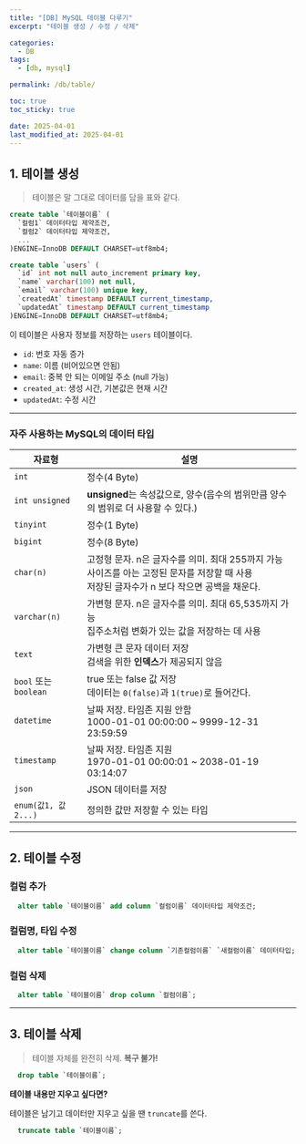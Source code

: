 ```yaml
---
title: "[DB] MySQL 테이블 다루기"
excerpt: "테이블 생성 / 수정 / 삭제"

categories:
  - DB
tags:
  - [db, mysql]

permalink: /db/table/

toc: true
toc_sticky: true

date: 2025-04-01
last_modified_at: 2025-04-01
---
```


## 1. 테이블 생성

>테이블은 말 그대로 데이터를 담을 표와 같다.

```sql
create table `테이블이름` (
  `컬럼1` 데이터타입 제약조건,
  `컬럼2` 데이터타입 제약조건,
  ...
)ENGINE=InnoDB DEFAULT CHARSET=utf8mb4;
```

```sql
create table `users` (
  `id` int not null auto_increment primary key,
  `name` varchar(100) not null,
  `email` varchar(100) unique key,
  `createdAt` timestamp DEFAULT current_timestamp,
  `updatedAt` timestamp DEFAULT current_timestamp
)ENGINE=InnoDB DEFAULT CHARSET=utf8mb4;
```

이 테이블은 사용자 정보를 저장하는 `users` 테이블이다.

- `id`: 번호 자동 증가
- `name`: 이름 (비어있으면 안됨)
- `email`: 중복 안 되는 이메일 주소 (null 가능)
- `created_at`: 생성 시간, 기본값은 현재 시간
- `updatedAt`: 수정 시간

<hr>

### 자주 사용하는 MySQL의 데이터 타입

| 자료형               | 설명 |
|----------------------|------|
| `int`                | 정수(4 Byte) |
| `int unsigned`       | **unsigned**는 속성값으로, 양수(음수의 범위만큼 양수의 범위로 더 사용할 수 있다.) |
| `tinyint`            | 정수(1 Byte) |
| `bigint`             | 정수(8 Byte) |
| `char(n)`            | 고정형 문자. n은 글자수를 의미. 최대 255까지 가능<br>사이즈를 아는 고정된 문자를 저장할 때 사용<br>저장된 글자수가 n 보다 작으면 공백을 채운다. |
| `varchar(n)`         | 가변형 문자. n은 글자수를 의미. 최대 65,535까지 가능<br>집주소처럼 변화가 있는 값을 저장하는 데 사용 |
| `text`               | 가변형 큰 문자 데이터 저장<br>검색을 위한 **인덱스**가 제공되지 않음 |
| `bool` 또는 `boolean`| true 또는 false 값 저장<br>데이터는 `0(false)`과 `1(true)`로 들어간다. |
| `datetime`           | 날짜 저장. 타임존 지원 안함<br>1000-01-01 00:00:00 ~ 9999-12-31 23:59:59 |
| `timestamp`          | 날짜 저장. 타임존 지원<br>1970-01-01 00:00:01 ~ 2038-01-19 03:14:07 |
| `json`               | JSON 데이터를 저장 |
| `enum(값1, 값2...)`  | 정의한 값만 저장할 수 있는 타입 |

<hr>

## 2. 테이블 수정

### 컬럼 추가

```sql
  alter table `테이블이름` add column `컬럼이름` 데이터타입 제약조건;
```

### 컬럼명, 타입 수정

```sql
  alter table `테이블이름` change column `기존컬럼이름` `새컬럼이름` 데이터타입;
```

### 컬럼 삭제

```sql
  alter table `테이블이름` drop column `컬럼이름`;
```

<hr>

## 3. 테이블 삭제

>테이블 자체를 완전히 삭제. **복구 불가!**

```sql
  drop table `테이블이름`;
```

**테이블 내용만 지우고 싶다면?**

테이블은 남기고 데이터만 지우고 싶을 땐 `truncate`를 쓴다.

```sql
  truncate table `테이블이름`;
```